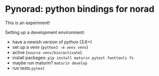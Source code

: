 # Pynorad: python bindings for norad

This is an experiment!

Setting up a development environment:

- have a newish version of python (3.6+)
- set up a venv (`python3 -m venv venv`)
- active (`source venv/bin/activate`)
- install packages: `pip install maturin pytest fonttools fs`
- maybe run maturin? `maturin develop`
- run tests `pytest`
